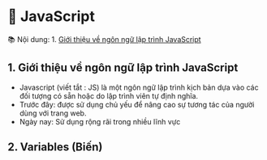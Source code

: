 # **🎯 JavaScript**
📚 Nội dung:
    1. [Giới thiệu về ngôn ngữ lập trình JavaScript]()

## **1. Giới thiệu về ngôn ngữ lập trình JavaScript**
- Javascript (viết tắt : JS) là một ngôn ngữ lập trình kịch bản dựa vào các đối tượng có sẵn hoặc do lập trình viên tự định nghĩa.
- Trước đây: được sử dụng chủ yếu để nâng cao sự tương tác của người dùng với trang web.
- Ngày nay: Sử dụng rộng rãi trong nhiều lĩnh vực

## **2. Variables (Biến)**
